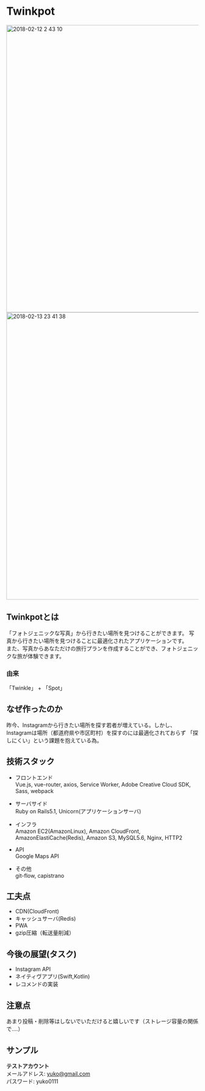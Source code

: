 # Twinkpot
<img width="750" alt="2018-02-12 2 43 10" src="https://user-images.githubusercontent.com/25474041/36155264-45255c40-1117-11e8-933f-31fd69979b8f.png">
<img width="750" alt="2018-02-13 23 41 38" src="https://user-images.githubusercontent.com/25474041/36155372-8cfad586-1117-11e8-97d8-712db9f98701.png">

## Twinkpotとは
「フォトジェニックな写真」から行きたい場所を見つけることができます。 写真から行きたい場所を見つけることに最適化されたアプリケーションです。   
また、写真からあなただけの旅行プランを作成することができ、フォトジェニックな旅が体験できます。
### 由来
「Twinkle」 + 「Spot」

## なぜ作ったのか
昨今、Instagramから行きたい場所を探す若者が増えている。しかし、Instagramは場所（都道府県や市区町村）を探すのには最適化されておらず
「探しにくい」という課題を抱えている為。

## 技術スタック
- フロントエンド  
Vue.js,  vue-router,  axios,  Service Worker,
Adobe Creative Cloud SDK,  Sass,  webpack

- サーバサイド  
Ruby on Rails5.1,
Unicorn(アプリケーションサーバ)

- インフラ  
Amazon EC2(AmazonLinux),   Amazon CloudFront,
AmazonElastiCache(Redis),  Amazon S3,
MySQL5.6,  Nginx,  HTTP2

- API  
Google Maps API

- その他  
git-flow, capistrano

## 工夫点
- CDN(CloudFront)
- キャッシュサーバ(Redis)
- PWA
- gzip圧縮（転送量削減）

## 今後の展望(タスク)
- Instagram API
- ネイティヴアプリ(Swift,Kotlin)
- レコメンドの実装

## 注意点
あまり投稿・削除等はしないでいただけると嬉しいです（ストレージ容量の関係で....）

## サンプル
**テストアカウント**  
 メールアドレス: yuko@gmail.com  
 パスワード: yuko0111
